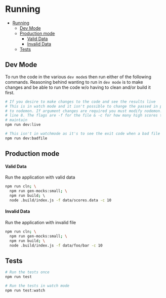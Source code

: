 # Running
- [Running](#running)
  - [Dev Mode](#dev-mode)
  - [Production mode](#production-mode)
      - [Valid Data](#valid-data)
      - [Invalid Data](#invalid-data)
  - [Tests](#tests)

## Dev Mode
To run the code in the various `dev mode`s then run either of the following commands. Reasoning behind wanting to run in `dev mode` is to make changes and be able to run the code w/o having to clean and/or build it first.

```sh
# If you desire to make changes to the code and see the results live
# This is in watch mode and it isn't possible to change the passed in parameters
# to nodemon. If argument changes are required you must modify nodemon.json on
# line 8. The flags are -f for the file & -c for how many high scores to
# maintain
npm run dev:live

# This isn't in watchmode as it's to see the exit code when a bad file argument is supplied
npm run dev:badfile
```

## Production mode
#### Valid Data
Run the application with valid data
```sh
npm run cln; \
  npm run gen-mocks:small; \
  npm run build; \  
  node .build/index.js -f data/scores.data -c 10
```

#### Invalid Data
Run the application with invalid file
```sh
npm run cln; \
  npm run gen-mocks:small; \
  npm run build; \
  node .build/index.js -f data/foo/bar -c 10
```

## Tests
```sh
# Run the tests once
npm run test

# Run the tests in watch mode
npm run test:watch
```

